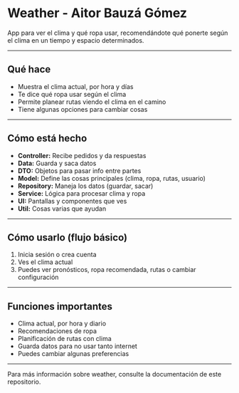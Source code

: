 # Weather - Aitor Bauzá Gómez

App para ver el clima y qué ropa usar, recomendándote qué ponerte según el clima en un tiempo y espacio determinados.

---

## Qué hace

- Muestra el clima actual, por hora y días  
- Te dice qué ropa usar según el clima  
- Permite planear rutas viendo el clima en el camino  
- Tiene algunas opciones para cambiar cosas

---

## Cómo está hecho

- **Controller:** Recibe pedidos y da respuestas  
- **Data:** Guarda y saca datos  
- **DTO:** Objetos para pasar info entre partes  
- **Model:** Define las cosas principales (clima, ropa, rutas, usuario)  
- **Repository:** Maneja los datos (guardar, sacar)  
- **Service:** Lógica para procesar clima y ropa  
- **UI:** Pantallas y componentes que ves  
- **Util:** Cosas varias que ayudan

---

## Cómo usarlo (flujo básico)

1. Inicia sesión o crea cuenta  
2. Ves el clima actual  
3. Puedes ver pronósticos, ropa recomendada, rutas o cambiar configuración

---

## Funciones importantes

- Clima actual, por hora y diario  
- Recomendaciones de ropa  
- Planificación de rutas con clima  
- Guarda datos para no usar tanto internet  
- Puedes cambiar algunas preferencias

---

Para más información sobre weather, consulte la documentación de este repositorio.
